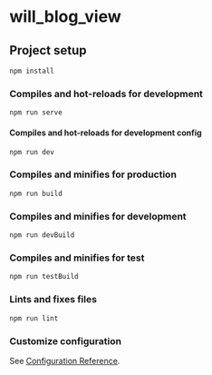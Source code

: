 # will_blog_view

## Project setup
```
npm install
```

### Compiles and hot-reloads for development
```
npm run serve
```
#### Compiles and hot-reloads for development config
```
npm run dev
```

### Compiles and minifies for production
```
npm run build
```
### Compiles and minifies for development
```
npm run devBuild
```
### Compiles and minifies for test
```
npm run testBuild
```

### Lints and fixes files
```
npm run lint
```

### Customize configuration
See [Configuration Reference](https://cli.vuejs.org/config/).
